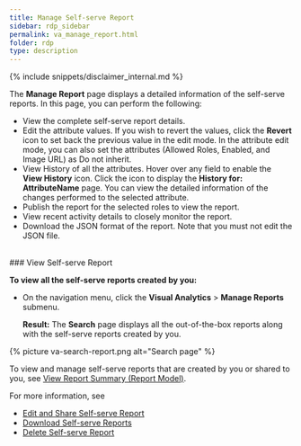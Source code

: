 ```yaml
---
title: Manage Self-serve Report
sidebar: rdp_sidebar
permalink: va_manage_report.html
folder: rdp
type: description
---
```


{% include snippets/disclaimer_internal.md %} 

The **Manage Report** page displays a detailed information of the self-serve reports. In this page, you can perform the following:
* View the complete self-serve report details.
* Edit the attribute values. If you wish to revert the values, click the **Revert** icon to set back the previous value in the edit mode. In the attribute edit mode, you can also set the attributes (Allowed Roles, Enabled, and Image URL) as Do not inherit.
* View History of all the attributes. Hover over any field to enable the **View History** icon. Click the icon to display the **History for: AttributeName** page. You can view the detailed information of the changes performed to the selected attribute.
* Publish the report for the selected roles to view the report.
* View recent activity details to closely monitor the report.
* Download the JSON format of the report. Note that you must not edit the JSON file.

<br>
### View Self-serve Report

**To view all the self-serve reports created by you:**

* On the navigation menu, click the **Visual Analytics** > **Manage Reports** submenu.

   **Result:** The **Search** page displays all the out-of-the-box reports along with the self-serve reports created by you. 

{% picture va-search-report.png alt="Search page" %}

To view and manage self-serve reports that are created by you or shared to you, see [View Report Summary (Report Model)](/{{site.data.rdp_links_version.APP}}/va_view_report_summary.html).

For more information, see 
* [Edit and Share Self-serve Report](va_edit_share_selfserve_report.html)
* [Download Self-serve Reports](va_download_reports.html)
* [Delete Self-serve Report](va_delete_self_serve_report.html)